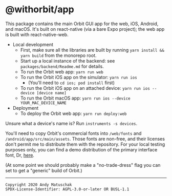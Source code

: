 # @withorbit/app

This package contains the main Orbit GUI app for the web, iOS, Android, and macOS. It's built on react-native (via a bare Expo project); the web app is built with react-native-web.

* Local development
    * First, make sure all the libraries are built by running `yarn install && yarn build` from the monorepo root.
    * Start up a local instance of the backend: see `packages/backend/Readme.md` for details.
    * To run the Orbit web app: `yarn run web`
    * To run the Orbit iOS app on the simulator: `yarn run ios`
       * (You'll need to `cd ios; pod install` first)
    * To run the Orbit iOS app on an attached device: `yarn run ios --device [device name]`
    * To run the Orbit macOS app: `yarn run ios --device YOUR_MAC_DEVICE_NAME`
* Deployment
    * To deploy the Orbit web app: `yarn run deploy:web`

Unsure what a device's name is? Run `instruments -s devices`.

You'll need to copy Orbit's commercial fonts into `/web/fonts` and `/android/app/src/main/assets`. Those fonts are non-free, and their licenses don't permit me to distribute them with the repository. For your local testing purposes only, you can find a demo distribution of the primary interface font, Dr, [here](https://www.productiontype.com/family/dr).

(At some point we should probably make a "no-trade-dress" flag you can set to get a "generic" build of Orbit.)

---

```
Copyright 2020 Andy Matuschak
SPDX-License-Identifier: AGPL-3.0-or-later OR BUSL-1.1
```
